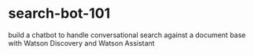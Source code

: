 # search-bot-101
build a chatbot to handle conversational search against a document base with Watson Discovery and Watson Assistant
